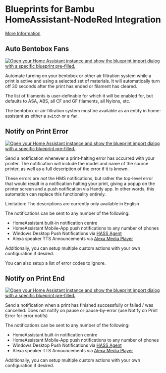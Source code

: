 # Blueprints for Bambu HomeAssistant-NodeRed Integration

[More Information](https://www.wolfwithsword.com/bambulab-homeassistant-blueprints/)

## Auto Bentobox Fans

[![Open your Home Assistant instance and show the blueprint import dialog with a specific blueprint pre-filled.](https://my.home-assistant.io/badges/blueprint_import.svg)](https://my.home-assistant.io/redirect/blueprint_import/?blueprint_url=https%3A%2F%2Fgithub.com%2FWolfwithSword%2FBambu-HomeAssistant-Flows%2Fblob%2Fmain%2Ffiles%2Fhomeassistant%2Fblueprints%2Fnodered%2Fbambu_nr_auto_bentobox_fans.yaml)

Automate turning on your bentobox or other air filtration system while a print is active and using a selected set of materials. It will automatically turn off 30 seconds after the print has ended or filament has cleared.

The list of filaments is user-definable for which it will be enabled for, but defaults to ASA, ABS, all CF and GF filaments, all Nylons, etc.

The bentobox or air-filtration system must be available as an entity in home-assistant as either a `switch` or a `fan`.

## Notify on Print Error

[![Open your Home Assistant instance and show the blueprint import dialog with a specific blueprint pre-filled.](https://my.home-assistant.io/badges/blueprint_import.svg)](https://my.home-assistant.io/redirect/blueprint_import/?blueprint_url=https%3A%2F%2Fgithub.com%2FWolfwithSword%2FBambu-HomeAssistant-Flows%2Fblob%2Fmain%2Ffiles%2Fhomeassistant%2Fblueprints%2Fnodered%2Fbambu_nr_notify_print_error.yaml)

Send a notification whenever a print-halting error has occurred with your printer. The notification will include the model and name of the source printer, as well as a full description of the error if it is known.

These errors are *not* the HMS notifications, but rather the top-level error that would result in a notification halting your print, giving a popup on the printer screen and a push notification via Handy app. In other words, this automation can replace this functionality entirely.

Limitation: The descriptions are currently only available in English

The notifications can be sent to any number of the following:
  - HomeAssistant built-in notification centre
  - HomeAssistant Mobile-App push notifications to any number of phones
  - Windows Desktop Push Notifications via [HASS Agent](https://github.com/LAB02-Research/HASS.Agent)
  - Alexa speaker TTS Announcements via [Alexa Media Player](https://github.com/alandtse/alexa_media_player)
  
Additionally, you can setup multiple custom actions with your own configuration if desired.

You can also setup a list of error codes to ignore.
  
## Notify on Print End

[![Open your Home Assistant instance and show the blueprint import dialog with a specific blueprint pre-filled.](https://my.home-assistant.io/badges/blueprint_import.svg)](https://my.home-assistant.io/redirect/blueprint_import/?blueprint_url=https%3A%2F%2Fgithub.com%2FWolfwithSword%2FBambu-HomeAssistant-Flows%2Fblob%2Fmain%2Ffiles%2Fhomeassistant%2Fblueprints%2Fnodered%2Fbambu_nr_notify_print_state.yaml)

Send a notification when a print has finished successfully or failed / was cancelled. Does not notify on pause or pause-by-error (use Notify on Print Error for error notifs)

The notifications can be sent to any number of the following:
  - HomeAssistant built-in notification centre
  - HomeAssistant Mobile-App push notifications to any number of phones
  - Windows Desktop Push Notifications via [HASS Agent](https://github.com/LAB02-Research/HASS.Agent)
  - Alexa speaker TTS Announcements via [Alexa Media Player](https://github.com/alandtse/alexa_media_player)
  
Additionally, you can setup multiple custom actions with your own configuration if desired.
